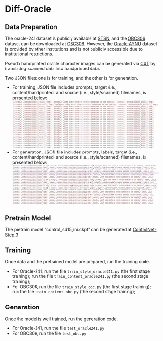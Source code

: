 # Diff-Oracle



## Data Preparation

The oracle-241 dataset is publicly available at [STSN](https://github.com/wm-bupt/STSN), and the [OBC306](https://doi.org/10.1109/ICDAR.2019.00114) dataset can be downloaded at [OBC306](https://jgw.aynu.edu.cn/home/down/detail/index.html?sysid=16). However, the [Oracle-AYNU](https://doi.org/10.1109/ICDAR.2019.00057) dataset is provided by other institutions and is not publicly accessible due to institutional restrictions.

Pseudo handprinted oracle character images can be generated via [CUT](https://github.com/taesungp/contrastive-unpaired-translation) by translating scanned data into handprinted data.

Two JSON files: one is for training, and the other is for generation. 
 - For training, JSON file includes prompts, target (i.e., content/handprinted) and source (i.e., style/scanned) filenames, is presented below:
![p](./github_page/json_example.JPG)
 - For generation, JSON file includes prompts, labels, target (i.e., content/handprinted) and source (i.e., style/scanned) filenames, is presented below:
![p](./github_page/json_example_generation.JPG)




## Pretrain Model

The pretrain model "control_sd15_ini.ckpt" can be generated at [ControlNet-Step 3](https://github.com/lllyasviel/ControlNet/blob/main/docs/train.md)




## Training

Once data and the pretrained model are prepared, run the training code.

 - For Oracle-241, run the file `train_style_oracle241.py` (the first stage training); run the file `train_content_oracle241.py` (the second stage training);
 - For OBC306, run the file `train_style_obc.py` (the first stage training); run the file `train_content_obc.py` (the second stage training);




## Generation

Once the model is well trained, run the generation code.

 - For Oracle-241, run the file `test_oracle241.py`
 - For OBC306, run the file `test_obc.py`
